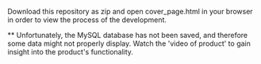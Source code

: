 Download this repository as zip and open cover_page.html in your browser in order to view the process of the development.

** Unfortunately, the MySQL database has not been saved, and therefore some data might not properly display. Watch the 'video of product' to gain insight into the product's functionality.

